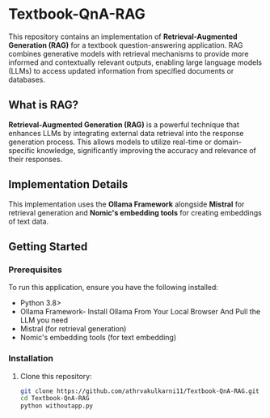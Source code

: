 # Textbook-QnA-RAG

This repository contains an implementation of **Retrieval-Augmented Generation (RAG)** for a textbook question-answering application. RAG combines generative models with retrieval mechanisms to provide more informed and contextually relevant outputs, enabling large language models (LLMs) to access updated information from specified documents or databases.

## What is RAG?

**Retrieval-Augmented Generation (RAG)** is a powerful technique that enhances LLMs by integrating external data retrieval into the response generation process. This allows models to utilize real-time or domain-specific knowledge, significantly improving the accuracy and relevance of their responses.

## Implementation Details

This implementation uses the **Ollama Framework** alongside **Mistral** for retrieval generation and **Nomic's embedding tools** for creating embeddings of text data.



## Getting Started

### Prerequisites

To run this application, ensure you have the following installed:

- Python 3.8>
- Ollama Framework- Install Ollama From Your Local Browser And Pull the LLM you need
- Mistral (for retrieval generation)
- Nomic's embedding tools (for text embedding)

### Installation

1. Clone this repository:
   ```bash
   git clone https://github.com/athrvakulkarni11/Textbook-QnA-RAG.git
   cd Textbook-QnA-RAG
   python withoutapp.py
